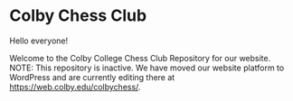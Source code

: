 # Colby Chess Club

Hello everyone! 

Welcome to the Colby College Chess Club Repository for our website.
NOTE: This repository is inactive. We have moved our website platform to WordPress and are currently editing there at https://web.colby.edu/colbychess/.
